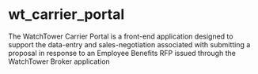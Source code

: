 # wt_carrier_portal
The WatchTower Carrier Portal is a front-end application designed to support the data-entry and sales-negotiation associated with submitting a proposal in response to an Employee Benefits RFP issued through the WatchTower Broker application
